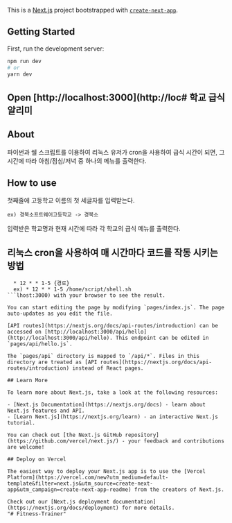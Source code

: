 This is a [Next.js](https://nextjs.org/) project bootstrapped with [`create-next-app`](https://github.com/vercel/next.js/tree/canary/packages/create-next-app).

## Getting Started

First, run the development server:

```bash
npm run dev
# or
yarn dev
```

Open [http://localhost:3000](http://loc# 학교 급식 알리미
----------
## About
파이썬과 쉘 스크립트를 이용하여 리눅스 유저가 cron을 사용하여 급식 시간이 되면, 그 시간에 따라 아침/점심/저녁 중 하나의 메뉴를 출력한다.

## How to use
첫째줄에 고등학교 이름의 첫 세글자를 입력받는다. 
```
ex) 경북소프트웨어고등학교 -> 경북소
```
입력받은 학교명과 현재 시간에 따라 각 학교의 급식 메뉴를 출력한다.

## 리눅스 cron을 사용하여 매 시간마다 코드를 작동 시키는 방법
```
  * 12 * * 1-5 {경로}
  ex) * 12 * * 1-5 /home/script/shell.sh
```lhost:3000) with your browser to see the result.

You can start editing the page by modifying `pages/index.js`. The page auto-updates as you edit the file.

[API routes](https://nextjs.org/docs/api-routes/introduction) can be accessed on [http://localhost:3000/api/hello](http://localhost:3000/api/hello). This endpoint can be edited in `pages/api/hello.js`.

The `pages/api` directory is mapped to `/api/*`. Files in this directory are treated as [API routes](https://nextjs.org/docs/api-routes/introduction) instead of React pages.

## Learn More

To learn more about Next.js, take a look at the following resources:

- [Next.js Documentation](https://nextjs.org/docs) - learn about Next.js features and API.
- [Learn Next.js](https://nextjs.org/learn) - an interactive Next.js tutorial.

You can check out [the Next.js GitHub repository](https://github.com/vercel/next.js/) - your feedback and contributions are welcome!

## Deploy on Vercel

The easiest way to deploy your Next.js app is to use the [Vercel Platform](https://vercel.com/new?utm_medium=default-template&filter=next.js&utm_source=create-next-app&utm_campaign=create-next-app-readme) from the creators of Next.js.

Check out our [Next.js deployment documentation](https://nextjs.org/docs/deployment) for more details.
"# Fitness-Trainer" 
